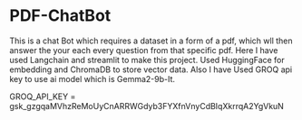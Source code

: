 # PDF-ChatBot
 This is a chat Bot which requires a dataset in a form of a pdf, which wll then answer the your each every question from that specific pdf.
 Here I have used Langchain and streamlit to make this project.
 Used HuggingFace for embedding and ChromaDB to store vector data.
 Also I have Used GROQ api key to use ai model which is Gemma2-9b-It.

 GROQ_API_KEY = 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
